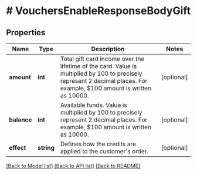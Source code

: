 # # VouchersEnableResponseBodyGift

## Properties

Name | Type | Description | Notes
------------ | ------------- | ------------- | -------------
**amount** | **int** | Total gift card income over the lifetime of the card. Value is multiplied by 100 to precisely represent 2 decimal places. For example, $100 amount is written as 10000. | [optional]
**balance** | **int** | Available funds. Value is multiplied by 100 to precisely represent 2 decimal places. For example, $100 amount is written as 10000. | [optional]
**effect** | **string** | Defines how the credits are applied to the customer&#39;s order. | [optional]

[[Back to Model list]](../../README.md#models) [[Back to API list]](../../README.md#endpoints) [[Back to README]](../../README.md)
